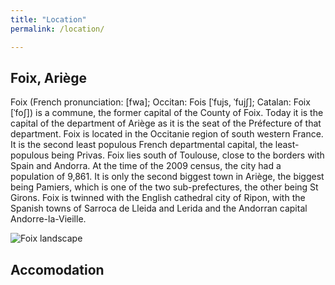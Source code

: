 ```yaml
---
title: "Location"
permalink: /location/

---
```


## Foix, Ariège

<p> Foix (French pronunciation: ​[fwa]; Occitan: Fois [ˈfujs, ˈfujʃ]; Catalan: Foix [ˈfoʃ]) is a commune, the former capital of the County of Foix. Today it is the capital of the department of Ariège as it is the seat of the Préfecture of that department. Foix is located in the Occitanie region of south western France. It is the second least populous French departmental capital, the least-populous being Privas. Foix lies south of Toulouse, close to the borders with Spain and Andorra. At the time of the 2009 census, the city had a population of 9,861. It is only the second biggest town in Ariège, the biggest being Pamiers, which is one of the two sub-prefectures, the other being St Girons. Foix is twinned with the English cathedral city of Ripon, with the Spanish towns of Sarroca de Lleida and Lerida and the Andorran capital Andorre-la-Vieille.</p>

<img src="https://charlesll.github.io/CLEEDI2021/assets/images/foix_wiki.jpg"
     alt="Foix landscape"
     style="float:left: margin-right: 10px;" />


## Accomodation
